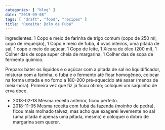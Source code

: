 ```yaml
---
categories: [ "blog" ]
date: "2019-09-08"
tags: [ "draft", "food", "recipes" ]
title: "Receita: Bolo de Fubá"
---
```


Ingredientes: 1 Copo e meio de farinha de trigo comum (copo de 250 ml,
copo de requeijão), 1 Copo e meio de fubá, 4 ovos inteiros, uma pitada
de sal, 1 copo e meio de açúcar, 1 Copo de leite, 1 Xícara de óleo
(200 ml), 1 Colher das de sopa super cheia de margarina, 1 Colher das
de sopa de fermento químico.

Preparo: bater os líquidos e o açúcar com a pitada de sal no
liquidificador, misturar com a farinha, o fubá e o fermento até ficar
homogêneo, colocar na forma untada e no forno a 180-200 pré-aquecido
até assar (menos de meia-hora). Primeira vez que fiz já ficou ótimo;
coloquei um saquinho de erva doce.

 - 2018-02-18 Mesma receita anterior, ficou perfeito.
 - 2018-11-05 Mesma receita com fubá da fazenda (moínho de pedra), ficou
 mais molhado talvez, mas acho que exagerei levemente no sal (uma pitada
 é apenas uma pitada, mesmo) e coloquei o dobro de margarina sem querer.
